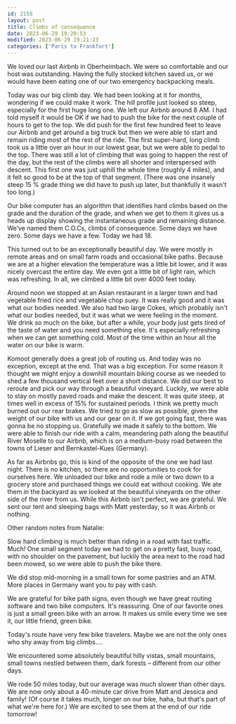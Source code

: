 ```yaml
---
id: 2158
layout: post
title: Climbs of consequence
date: 2023-06-29 19:20:53
modified: 2023-06-29 19:21:23
categories: ['Paris to Frankfurt']
---
```



We loved our last Airbnb in Oberheimbach. We were so comfortable and our host was outstanding. Having the fully stocked kitchen saved us, or we would have been eating one of our two emergency backpacking meals.




Today was our big climb day. We had been looking at it for months, wondering if we could make it work. The hill profile just looked so steep, especially for the first huge long one. We left our Airbnb around 8 AM. I had told myself it would be OK if we had to push the bike for the next couple of hours to get to the top. We did push for the first few hundred feet to leave our Airbnb and get around a big truck but then we were able to start and remain riding most of the rest of the ride. The first super-hard, long climb took us a little over an hour in our lowest gear, but we were able to pedal to the top. There was still a lot of climbing that was going to happen the rest of the day, but the rest of the climbs were all shorter and interspersed with descent. This first one was just uphill the whole time (roughly 4 miles), and it felt so good to be at the top of that segment. (There was one insanely steep 15 % grade thing we did have to push up later, but thankfully it wasn't too long.)




Our bike computer has an algorithm that identifies hard climbs based on the grade and the duration of the grade, and when we get to them it gives us a heads up display showing the instantaneous grade and remaining distance. We’ve named them C.O.Cs, climbs of consequence. Some days we have zero. Some days we have a few. Today we had 18. 




This turned out to be an exceptionally beautiful day. We were mostly in remote areas and on small farm roads and occasional bike paths. Because we are at a higher elevation the temperature was a little bit lower, and it was nicely overcast the entire day. We even got a little bit of light rain, which was refreshing. In all, we climbed a little bit over 4000 feet today. 




Around noon we stopped at an Asian restaurant in a larger town and had vegetable fried rice and vegetable chop suey. It was really good and it was what our bodies needed. We also had two large Cokes, which probably isn't what our bodies needed, but it was what we were feeling in the moment. We drink so much on the bike, but after a while, your body just gets tired of the taste of water and you need something else. It's especially refreshing when we can get something cold. Most of the time within an hour all the water on our bike is warm.




Komoot generally does a great job of routing us. And today was no exception, except at the end. That was a big exception. For some reason it thought we might enjoy a downhill mountain biking course as we needed to shed a few thousand vertical feet over a short distance. We did our best to reroute and pick our way through a beautiful vineyard. Luckily, we were able to stay on mostly paved roads and make the descent. It was quite steep, at times well in excess of 15% for sustained periods. I think we pretty much burned out our rear brakes. We tried to go as slow as possible, given the weight of our bike with us and our gear on it. If we got going fast, there was gonna be no stopping us. Gratefully we made it safely to the bottom. We were able to finish our ride with a calm, meandering path along the beautiful River Moselle to our Airbnb, which is on a medium-busy road between the towns of Lieser and Bernkastel-Kues (Germany).




As far as Airbnbs go, this is kind of the opposite of the one we had last night. There is no kitchen, so there are no opportunities to cook for ourselves here. We unloaded our bike and rode a mile or two down to a grocery store and purchased things we could eat without cooking. We ate them in the backyard as we looked at the beautiful vineyards on the other side of the river from us. While this Airbnb isn't perfect, we are grateful. We sent our tent and sleeping bags with Matt yesterday, so it was Airbnb or nothing.




Other random notes from Natalie:




Slow hard climbing is much better than riding in a road with fast traffic. Much! One small segment today we had to get on a pretty fast, busy road, with no shoulder on the pavement, but luckily the area next to the road had been mowed, so we were able to push the bike there.




We did stop mid-morning in a small town for some pastries and an ATM. More places in Germany want you to pay with cash. 




We are grateful for bike path signs, even though we have great routing software and two bike computers. It's reassuring. One of our favorite ones is just a small green bike with an arrow. It makes us smile every time we see it, our little friend, green bike.




Today's route have very few bike travelers. Maybe we are not the only ones who shy away from big climbs…. 




We encountered some absolutely beautiful hilly vistas, small mountains, small towns nestled between them, dark forests – different from our other days.  




We rode 50 miles today, but our average was much slower than other days. We are now only about a 40-minute car drive from Matt and Jessica and family! (Of course it takes much, longer on our bike, haha, but that's part of what we're here for.) We are excited to see them at the end of our ride tomorrow! 



